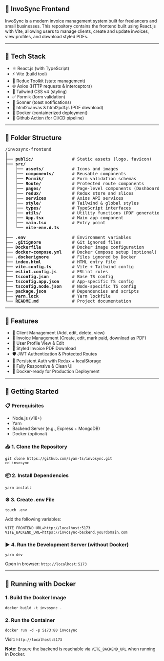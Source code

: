 <h2>📄 InvoSync Frontend</h2>

<p>
  InvoSync is a modern invoice management system built for freelancers and small businesses. This repository contains the frontend built using React.js with Vite, allowing users to manage clients, create and update invoices, view profiles, and download styled PDFs.
</p>

<hr />

<h2>🔧 Tech Stack</h2>

<ul>
  <li>⚛️ React.js (with TypeScript)</li>
  <li>⚡ Vite (build tool)</li>
  <li>🧠 Redux Toolkit (state management)</li>
  <li>🌐 Axios (HTTP requests & interceptors)</li>
  <li>🎨 Tailwind CSS v4 (styling)</li>
  <li>✅ Formik (form validation)</li>
  <li>🔔 Sonner (toast notifications)</li>
  <li>📄 html2canvas & html2pdf.js (PDF download)</li>
  <li>🐳 Docker (containerized deployment)</li>
  <li>🚀 Github Action (for CI/CD pipeline)</li>
</ul>

<hr />

<h2>📁 Folder Structure</h2>

<pre>
/invosync-frontend
│
├── <b>public/</b>               # Static assets (logo, favicon)
├── <b>src/</b>
│   ├── <b>assets/</b>           # Icons and images
│   ├── <b>components/</b>       # Reusable components
│   ├── <b>Formik/</b>           # Form validation schemas
│   ├── <b>Route/</b>            # Protected route components
│   ├── <b>pages/</b>            # Page-level components (Dashboard, Clients, etc.)
│   ├── <b>redux/</b>            # Redux store and slices
│   ├── <b>services</b>          # Axios API services
│   ├── <b>style/</b>            # Tailwind & global styles
│   ├── <b>types/</b>            # TypeScript interfaces
│   ├── <b>utils/</b>            # Utility functions (PDF generation, etc.)
│   ├── <b>App.tsx</b>           # Main app component
│   ├── <b>main.tsx</b>          # Entry point
│   └── <b>vite-env.d.ts</b>
│
├── <b>.env</b>                  # Environment variables
├── <b>.gitignore</b>            # Git ignored files
├── <b>Dockerfile</b>            # Docker image configuration
├── <b>docker-compose.yml</b>    # Docker Compose setup (optional)
├── <b>.dockerignore</b>         # Files ignored by Docker
├── <b>index.html</b>            # HTML entry file
├── <b>vite.config.ts</b>        # Vite + Tailwind config
├── <b>eslint.config.js</b>      # ESLint rules
├── <b>tsconfig.json</b>         # Base TS config
├── <b>tsconfig.app.json</b>     # App-specific TS config
├── <b>tsconfig.node.json</b>    # Node-specific TS config
├── <b>package.json</b>          # Dependencies and scripts
├── <b>yarn.lock</b>             # Yarn lockfile
└── <b>README.md</b>             # Project documentation
</pre>

<hr />

<h2>🔑 Features</h2>

<ul>
  <li>👥 Client Management (Add, edit, delete, view)</li>
  <li>🧾 Invoice Management (Create, edit, mark paid, download as PDF)</li>
  <li>👤 User Profile View & Edit</li>
  <li>📄 Styled Invoice PDF Download</li>
  <li>🛡️ JWT Authentication & Protected Routes</li>
  <li>🔐 Persistent Auth with Redux + localStorage</li>
  <li>📱 Fully Responsive & Clean UI</li>
  <li>🐳 Docker-ready for Production Deployment</li>
</ul>

<hr />

<h2>🚀 Getting Started</h2>

<h3>📋 Prerequisites</h3>
<ul>
  <li>Node.js (v18+)</li>
  <li>Yarn</li>
  <li>Backend Server (e.g., Express + MongoDB)</li>
  <li>Docker (optional)</li>
</ul>

<h3>📥 1. Clone the Repository</h3>
<pre><code>git clone https://github.com/syam-ts/invosync.git
cd invosync
</code></pre>

<h3>📦 2. Install Dependencies</h3>
<pre><code>yarn install
</code></pre>

<h3>⚙️ 3. Create .env File</h3>
<pre><code>touch .env
</code></pre>
<p>Add the following variables:</p>
<pre><code>VITE_FRONTEND_URL=http://localhost:5173
VITE_BACKEND_URL=https://invosync-backend.yourdomain.com
</code></pre>

<h3>▶️ 4. Run the Development Server (without Docker)</h3>
<pre><code>yarn dev
</code></pre>
<p>Open in browser: <code>http://localhost:5173</code></p>

<hr />

<h2>🐳 Running with Docker</h2>

<h3>1. Build the Docker Image</h3>
<pre><code>docker build -t invosync .
</code></pre>

<h3>2. Run the Container</h3>
<pre><code>docker run -d -p 5173:80 invosync
</code></pre>
<p>Visit: <code>http://localhost:5173</code></p>


<p><strong>Note:</strong> Ensure the backend is reachable via <code>VITE_BACKEND_URL</code> when running in Docker.</p>
